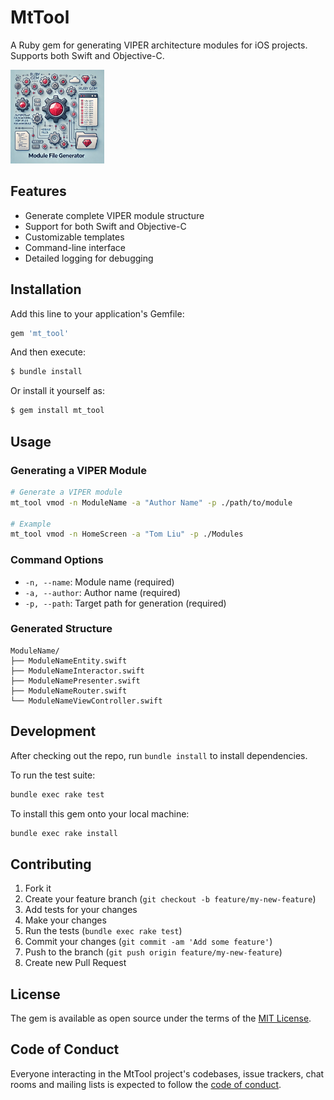 # MtTool

A Ruby gem for generating VIPER architecture modules for iOS projects. Supports both Swift and Objective-C.

<img src="img/69786f8e2a527b8c26f2c1311e230e5f.webp.png" alt="Module File Generator" height="150" width="150">

## Features

- Generate complete VIPER module structure
- Support for both Swift and Objective-C
- Customizable templates
- Command-line interface
- Detailed logging for debugging

## Installation

Add this line to your application's Gemfile:

```ruby
gem 'mt_tool'
```

And then execute:
```bash
$ bundle install
```

Or install it yourself as:
```bash
$ gem install mt_tool
```

## Usage

### Generating a VIPER Module

```bash
# Generate a VIPER module
mt_tool vmod -n ModuleName -a "Author Name" -p ./path/to/module

# Example
mt_tool vmod -n HomeScreen -a "Tom Liu" -p ./Modules
```

### Command Options

- `-n, --name`: Module name (required)
- `-a, --author`: Author name (required)
- `-p, --path`: Target path for generation (required)

### Generated Structure

```
ModuleName/
├── ModuleNameEntity.swift
├── ModuleNameInteractor.swift
├── ModuleNamePresenter.swift
├── ModuleNameRouter.swift
└── ModuleNameViewController.swift
```

## Development

After checking out the repo, run `bundle install` to install dependencies.

To run the test suite:
```bash
bundle exec rake test
```

To install this gem onto your local machine:
```bash
bundle exec rake install
```

## Contributing

1. Fork it
2. Create your feature branch (`git checkout -b feature/my-new-feature`)
3. Add tests for your changes
4. Make your changes
5. Run the tests (`bundle exec rake test`)
6. Commit your changes (`git commit -am 'Add some feature'`)
7. Push to the branch (`git push origin feature/my-new-feature`)
8. Create new Pull Request

## License

The gem is available as open source under the terms of the [MIT License](https://opensource.org/licenses/MIT).

## Code of Conduct

Everyone interacting in the MtTool project's codebases, issue trackers, chat rooms and mailing lists is expected to follow the [code of conduct](https://github.com/lylelh/mt_tool/blob/master/CODE_OF_CONDUCT.md).
